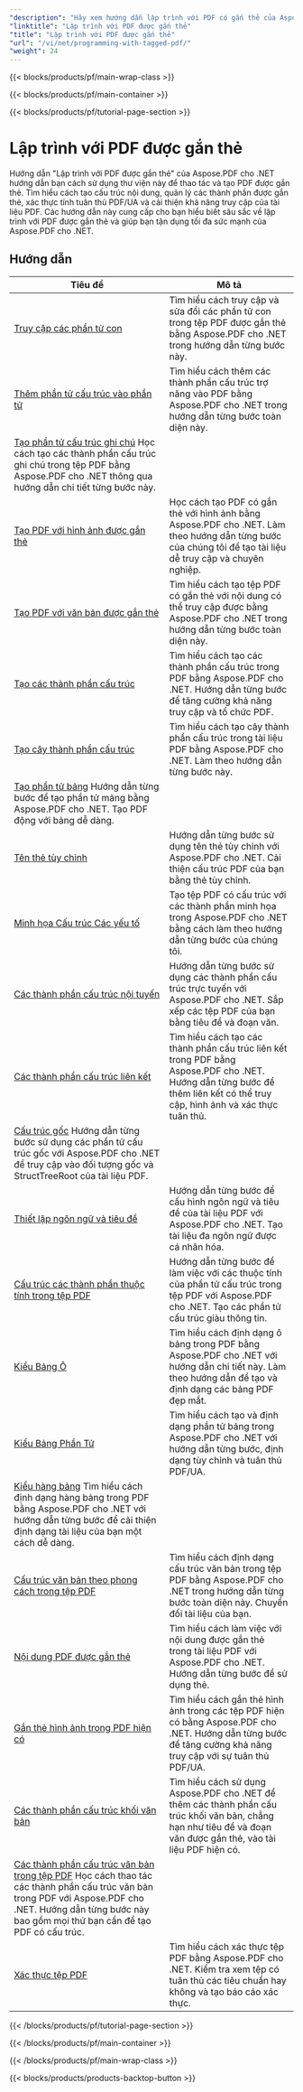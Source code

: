 ```yaml
---
"description": "Hãy xem hướng dẫn lập trình với PDF có gắn thẻ của Aspose.PDF trên .NET để nắm vững cách tạo và thao tác với PDF có gắn thẻ."
"linktitle": "Lập trình với PDF được gắn thẻ"
"title": "Lập trình với PDF được gắn thẻ"
"url": "/vi/net/programming-with-tagged-pdf/"
"weight": 24
---
```


{{< blocks/products/pf/main-wrap-class >}}

{{< blocks/products/pf/main-container >}}

{{< blocks/products/pf/tutorial-page-section >}}

# Lập trình với PDF được gắn thẻ


Hướng dẫn "Lập trình với PDF được gắn thẻ" của Aspose.PDF cho .NET hướng dẫn bạn cách sử dụng thư viện này để thao tác và tạo PDF được gắn thẻ. Tìm hiểu cách tạo cấu trúc nội dung, quản lý các thành phần được gắn thẻ, xác thực tính tuân thủ PDF/UA và cải thiện khả năng truy cập của tài liệu PDF. Các hướng dẫn này cung cấp cho bạn hiểu biết sâu sắc về lập trình với PDF được gắn thẻ và giúp bạn tận dụng tối đa sức mạnh của Aspose.PDF cho .NET.

## Hướng dẫn
| Tiêu đề | Mô tả |
| --- | --- | 
| [Truy cập các phần tử con](./access-children-elements/) | Tìm hiểu cách truy cập và sửa đổi các phần tử con trong tệp PDF được gắn thẻ bằng Aspose.PDF cho .NET trong hướng dẫn từng bước này. |  
| [Thêm phần tử cấu trúc vào phần tử](./add-structure-element-into-element/) | Tìm hiểu cách thêm các thành phần cấu trúc trợ năng vào PDF bằng Aspose.PDF cho .NET trong hướng dẫn từng bước toàn diện này. |  
| [Tạo phần tử cấu trúc ghi chú](./create-note-structure-element/) Học cách tạo các thành phần cấu trúc ghi chú trong tệp PDF bằng Aspose.PDF cho .NET thông qua hướng dẫn chi tiết từng bước này. |  
| [Tạo PDF với hình ảnh được gắn thẻ](./create-pdf-with-tagged-image/) | Học cách tạo PDF có gắn thẻ với hình ảnh bằng Aspose.PDF cho .NET. Làm theo hướng dẫn từng bước của chúng tôi để tạo tài liệu dễ truy cập và chuyên nghiệp. |  
| [Tạo PDF với văn bản được gắn thẻ](./create-pdf-with-tagged-text/) | Tìm hiểu cách tạo tệp PDF có gắn thẻ với nội dung có thể truy cập được bằng Aspose.PDF cho .NET trong hướng dẫn từng bước toàn diện này. |  
| [Tạo các thành phần cấu trúc](./create-structure-elements/) | Tìm hiểu cách tạo các thành phần cấu trúc trong PDF bằng Aspose.PDF cho .NET. Hướng dẫn từng bước để tăng cường khả năng truy cập và tổ chức PDF. |  
| [Tạo cây thành phần cấu trúc](./create-structure-elements-tree/) | Tìm hiểu cách tạo cây thành phần cấu trúc trong tài liệu PDF bằng Aspose.PDF cho .NET. Làm theo hướng dẫn từng bước này. |  
| [Tạo phần tử bảng](./create-table-element/) Hướng dẫn từng bước để tạo phần tử mảng bằng Aspose.PDF cho .NET. Tạo PDF động với bảng dễ dàng. |  
| [Tên thẻ tùy chỉnh](./custom-tag-name/) | Hướng dẫn từng bước sử dụng tên thẻ tùy chỉnh với Aspose.PDF cho .NET. Cải thiện cấu trúc PDF của bạn bằng thẻ tùy chỉnh. |  
| [Minh họa Cấu trúc Các yếu tố](./illustration-structure-elements/) | Tạo tệp PDF có cấu trúc với các thành phần minh họa trong Aspose.PDF cho .NET bằng cách làm theo hướng dẫn từng bước của chúng tôi. |  
| [Các thành phần cấu trúc nội tuyến](./inline-structure-elements/) | Hướng dẫn từng bước sử dụng các thành phần cấu trúc trực tuyến với Aspose.PDF cho .NET. Sắp xếp các tệp PDF của bạn bằng tiêu đề và đoạn văn. |  
| [Các thành phần cấu trúc liên kết](./link-structure-elements/) | Tìm hiểu cách tạo các thành phần cấu trúc liên kết trong PDF bằng Aspose.PDF cho .NET. Hướng dẫn từng bước để thêm liên kết có thể truy cập, hình ảnh và xác thực tuân thủ. |  
| [Cấu trúc gốc](./root-structure/) Hướng dẫn từng bước sử dụng các phần tử cấu trúc gốc với Aspose.PDF cho .NET để truy cập vào đối tượng gốc và StructTreeRoot của tài liệu PDF. |  
| [Thiết lập ngôn ngữ và tiêu đề](./setup-language-and-title/) | Hướng dẫn từng bước để cấu hình ngôn ngữ và tiêu đề của tài liệu PDF với Aspose.PDF cho .NET. Tạo tài liệu đa ngôn ngữ được cá nhân hóa. |  
| [Cấu trúc các thành phần thuộc tính trong tệp PDF](./structure-elements-properties/) | Hướng dẫn từng bước để làm việc với các thuộc tính của phần tử cấu trúc trong tệp PDF với Aspose.PDF cho .NET. Tạo các phần tử cấu trúc giàu thông tin. |  
| [Kiểu Bảng Ô](./style-table-cell/) | Tìm hiểu cách định dạng ô bảng trong PDF bằng Aspose.PDF cho .NET với hướng dẫn chi tiết này. Làm theo hướng dẫn để tạo và định dạng các bảng PDF đẹp mắt. |  
| [Kiểu Bảng Phần Tử](./style-table-element/) | Tìm hiểu cách tạo và định dạng phần tử bảng trong Aspose.PDF cho .NET với hướng dẫn từng bước, định dạng tùy chỉnh và tuân thủ PDF/UA. |  
| [Kiểu hàng bảng](./style-table-row/) Tìm hiểu cách định dạng hàng bảng trong PDF bằng Aspose.PDF cho .NET với hướng dẫn từng bước để cải thiện định dạng tài liệu của bạn một cách dễ dàng. |  
| [Cấu trúc văn bản theo phong cách trong tệp PDF](./style-text-structure/) | Tìm hiểu cách định dạng cấu trúc văn bản trong tệp PDF bằng Aspose.PDF cho .NET trong hướng dẫn từng bước toàn diện này. Chuyển đổi tài liệu của bạn. |  
| [Nội dung PDF được gắn thẻ](./tagged-pdf-content/) | Tìm hiểu cách làm việc với nội dung được gắn thẻ trong tài liệu PDF với Aspose.PDF cho .NET. Hướng dẫn từng bước để sử dụng thẻ. |  
| [Gắn thẻ hình ảnh trong PDF hiện có](./tag-image-in-existing-pdf/) | Tìm hiểu cách gắn thẻ hình ảnh trong các tệp PDF hiện có bằng Aspose.PDF cho .NET. Hướng dẫn từng bước để tăng cường khả năng truy cập với sự tuân thủ PDF/UA. |  
| [Các thành phần cấu trúc khối văn bản](./text-block-structure-elements/) | Tìm hiểu cách sử dụng Aspose.PDF cho .NET để thêm các thành phần cấu trúc khối văn bản, chẳng hạn như tiêu đề và đoạn văn được gắn thẻ, vào tài liệu PDF hiện có. |  
| [Các thành phần cấu trúc văn bản trong tệp PDF](./text-structure-elements/) Học cách thao tác các thành phần cấu trúc văn bản trong PDF với Aspose.PDF cho .NET. Hướng dẫn từng bước này bao gồm mọi thứ bạn cần để tạo PDF có cấu trúc. |  
| [Xác thực tệp PDF](./validate-pdf/) | Tìm hiểu cách xác thực tệp PDF bằng Aspose.PDF cho .NET. Kiểm tra xem tệp có tuân thủ các tiêu chuẩn hay không và tạo báo cáo xác thực. |  

{{< /blocks/products/pf/tutorial-page-section >}}

{{< /blocks/products/pf/main-container >}}

{{< /blocks/products/pf/main-wrap-class >}}

{{< blocks/products/products-backtop-button >}}